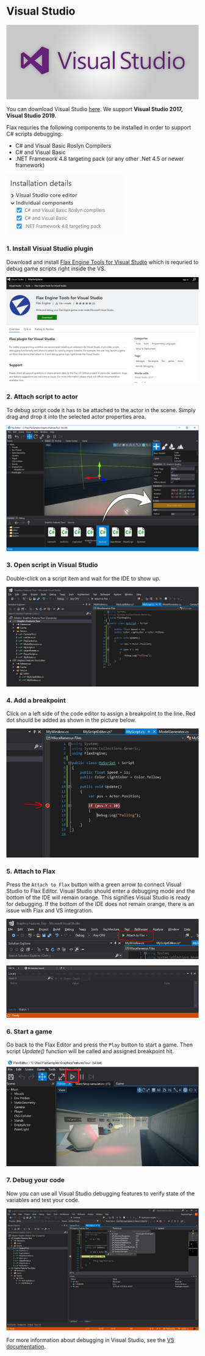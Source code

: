 # Visual Studio

![Visual Studio Extension](../../get-started/media/vs.jpg)

You can download Visual Studio [here](https://www.visualstudio.com). We support **Visual Studio 2017, Visual Studio 2019**.

Flax requries the following components to be installed in order to support C# scripts debugging:
* C# and Visual Basic Roslyn Compilers
* C# and Visual Basic
* .NET Framework 4.8 targeting pack (or any other .Net 4.5 or newer framework)

![Visual Studio Components](media/vs-components.png)

### 1. Install Visual Studio plugin

Download and install [Flax Engine Tools for Visual Studio](https://marketplace.visualstudio.com/items?itemName=Flax.FlaxVS) which is requried to debug game scripts right inside the VS.

![Flax VS](media/flax-vs.jpg)

### 2. Attach script to actor

To debug script code it has to be attached to the actor in the scene.
Simply drag and drop it into the selected actor properties area.

![Add script](../media/use-script-2.jpg)

### 3. Open script in Visual Studio

Double-click on a script item and wait for the IDE to show up.

![Script in Visual Studio](media/vs-script-open.jpg)

### 4. Add a breakpoint

Click on a left side of the code editor to assign a breakpoint to the line. Red dot should be added as shown in the picture below.

![Add a breakpoint](media/debug-vs-2.jpg)

### 5. Attach to Flax

Press the `Attach to Flax` button with a green arrow to connect Visual Studio to Flax Editor. Visual Studio should enter a debugging mode and the bottom of the IDE will remain orange. This signifies Visual Studio is ready for debugging. If the bottom of the IDE does not remain orange, there is an issue with Flax and VS integration.

![Script in Visual Studio](media/debug-vs-3.jpg)

![Debugging in Visual Studio](media/debug-vs-6.jpg)

### 6. Start a game

Go back to the Flax Editor and press the `Play` button to start a game. Then script *Update()* function will be called and assigned breakpoint hit.

![Script in Visual Studio](media/debug-vs-4.jpg)

### 7. Debug your code

Now you can use all Visual Studio debugging features to verify state of the variables and test your code.

![Script in Visual Studio](media/debug-vs-5.jpg)

For more information about debugging in Visual Studio, see the [VS documentation](https://docs.microsoft.com/en-us/visualstudio/debugger/index).
